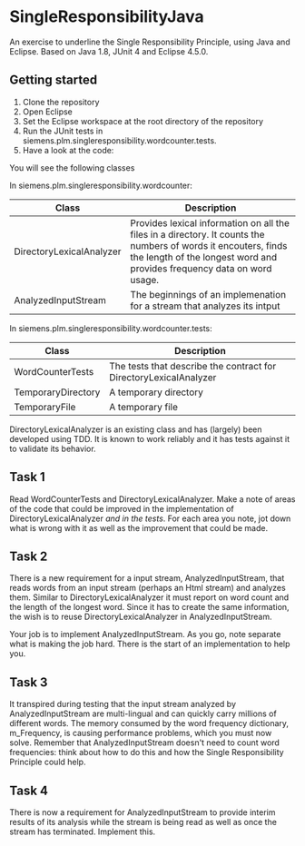 # SingleResponsibilityJava
An exercise to underline the Single Responsibility Principle, using Java and Eclipse.
Based on Java 1.8, JUnit 4 and Eclipse 4.5.0.

## Getting started

1. Clone the repository 
2. Open Eclipse
3. Set the Eclipse workspace at the root directory of the repository
4. Run the JUnit tests in siemens.plm.singleresponsibility.wordcounter.tests. 
5. Have a look at the code:

You will see the following classes

In siemens.plm.singleresponsibility.wordcounter:

| Class | Description |
|-------|-------------|
| DirectoryLexicalAnalyzer | Provides lexical information on all the files in a directory. It counts the numbers of words it encouters, finds the length of the longest word and provides frequency data on word usage. |
| AnalyzedInputStream | The beginnings of an implemenation for a stream that analyzes its intput  |

In siemens.plm.singleresponsibility.wordcounter.tests:

| Class | Description |
|-------|-------------|
| WordCounterTests | The tests that describe the contract for DirectoryLexicalAnalyzer |
| TemporaryDirectory | A temporary directory |
| TemporaryFile | A temporary file |

DirectoryLexicalAnalyzer is an existing class and has (largely) been developed using TDD. It is known to work reliably and it has tests against it to validate its behavior. 

## Task 1 
Read WordCounterTests and DirectoryLexicalAnalyzer. Make a note of areas of the code that could be improved in the implementation of DirectoryLexicalAnalyzer *and in the tests*.
For each area you note, jot down what is wrong with it as well as the improvement that could be made.

## Task 2
There is a new requirement for a input stream, AnalyzedInputStream, that reads words from an input stream (perhaps an Html stream) and analyzes them. 
Similar to DirectoryLexicalAnalyzer it must report on word count and the length of the longest word. Since it has to create the same information, the 
wish is to reuse DirectoryLexicalAnalyzer in AnalyzedInputStream.

Your job is to implement AnalyzedInputStream. As you go, note separate what is making the job hard. There is the start of an implementation to help you.

## Task 3
It transpired during testing that the input stream analyzed by AnalyzedInputStream are multi-lingual and can quickly carry millions of different words. The memory consumed by the 
word frequency dictionary, m_Frequency, is causing performance problems, which you must now solve. Remember that AnalyzedInputStream doesn't need to count word frequencies: think about
how to do this and how the Single Responsibility Principle could help. 

## Task 4
There is now a requirement for AnalyzedInputStream to provide interim results of its analysis while the stream is being read as well as once the stream has terminated. Implement this.
